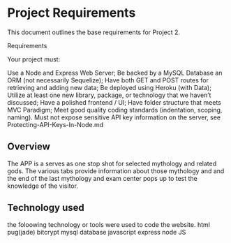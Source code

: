 
# Project Requirements

This document outlines the base requirements for Project 2.

Requirements

Your project must:

Use a Node and Express Web Server;
Be backed by a MySQL Database an ORM (not necessarily Sequelize);
Have both GET and POST routes for retrieving and adding new data;
Be deployed using Heroku (with Data);
Utilize at least one new library, package, or technology that we haven’t discussed;
Have a polished frontend / UI;
Have folder structure that meets MVC Paradigm;
Meet good quality coding standards (indentation, scoping, naming).
Must not expose sensitive API key information on the server, see Protecting-API-Keys-In-Node.md

## Overview

The APP is a serves as one stop shot for selected mythology and related gods. The various tabs provide information about those mythology and and the end of the last mythology and exam center pops up to test the knowledge of the visitor.

## Technology used

the foloowing technology or tools were used to code the website.
 html
 pug(jade)
 bitcrypt
 mysql database
 javascript
 express
 node JS

